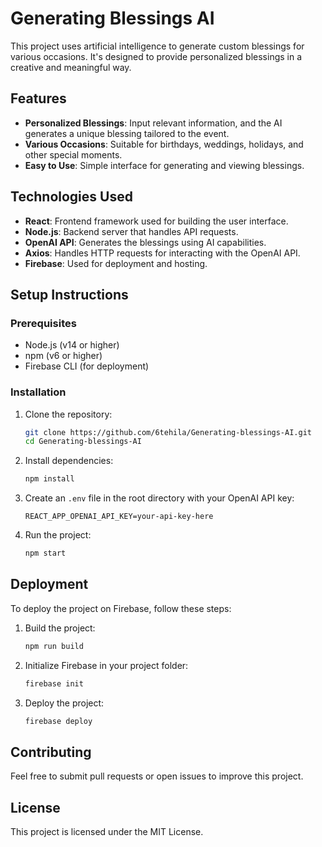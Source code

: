 # Generating Blessings AI

This project uses artificial intelligence to generate custom blessings for various occasions. It's designed to provide personalized blessings in a creative and meaningful way.

## Features

- **Personalized Blessings**: Input relevant information, and the AI generates a unique blessing tailored to the event.
- **Various Occasions**: Suitable for birthdays, weddings, holidays, and other special moments.
- **Easy to Use**: Simple interface for generating and viewing blessings.

## Technologies Used

- **React**: Frontend framework used for building the user interface.
- **Node.js**: Backend server that handles API requests.
- **OpenAI API**: Generates the blessings using AI capabilities.
- **Axios**: Handles HTTP requests for interacting with the OpenAI API.
- **Firebase**: Used for deployment and hosting.

## Setup Instructions

### Prerequisites

- Node.js (v14 or higher)
- npm (v6 or higher)
- Firebase CLI (for deployment)

### Installation

1. Clone the repository:
    ```bash
    git clone https://github.com/6tehila/Generating-blessings-AI.git
    cd Generating-blessings-AI
    ```

2. Install dependencies:
    ```bash
    npm install
    ```

3. Create an `.env` file in the root directory with your OpenAI API key:
    ```
    REACT_APP_OPENAI_API_KEY=your-api-key-here
    ```

4. Run the project:
    ```bash
    npm start
    ```

## Deployment

To deploy the project on Firebase, follow these steps:

1. Build the project:
    ```bash
    npm run build
    ```

2. Initialize Firebase in your project folder:
    ```bash
    firebase init
    ```

3. Deploy the project:
    ```bash
    firebase deploy
    ```

## Contributing

Feel free to submit pull requests or open issues to improve this project.

## License

This project is licensed under the MIT License.
